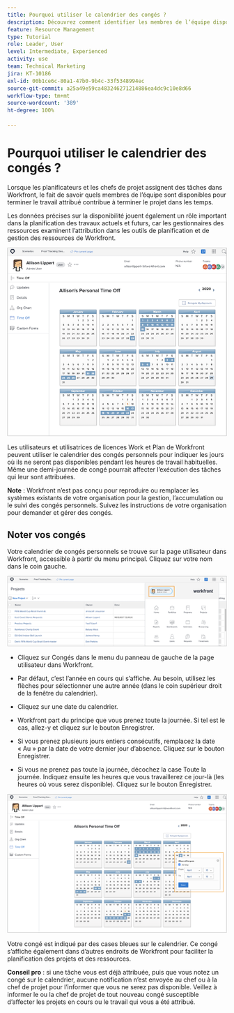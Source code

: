 ```yaml
---
title: Pourquoi utiliser le calendrier des congés ?
description: Découvrez comment identifier les membres de l’équipe disponibles/non disponibles pour terminer le travail attribué.
feature: Resource Management
type: Tutorial
role: Leader, User
level: Intermediate, Experienced
activity: use
team: Technical Marketing
jira: KT-10186
exl-id: 00b1ce6c-80a1-47b0-9b4c-33f5348994ec
source-git-commit: a25a49e59ca483246271214886ea4dc9c10e8d66
workflow-type: tm+mt
source-wordcount: '389'
ht-degree: 100%

---
```


# Pourquoi utiliser le calendrier des congés ?

Lorsque les planificateurs et les chefs de projet assignent des tâches dans Workfront, le fait de savoir quels membres de l’équipe sont disponibles pour terminer le travail attribué contribue à terminer le projet dans les temps.

Les données précises sur la disponibilité jouent également un rôle important dans la planification des travaux actuels et futurs, car les gestionnaires des ressources examinent l’attribution dans les outils de planification et de gestion des ressources de Workfront.

![calendrier pto](assets/pto_01.png)

Les utilisateurs et utilisatrices de licences Work et Plan de Workfront peuvent utiliser le calendrier des congés personnels pour indiquer les jours où ils ne seront pas disponibles pendant les heures de travail habituelles. Même une demi-journée de congé pourrait affecter l’exécution des tâches qui leur sont attribuées.

**Note** : Workfront n’est pas conçu pour reproduire ou remplacer les systèmes existants de votre organisation pour la gestion, l’accumulation ou le suivi des congés personnels. Suivez les instructions de votre organisation pour demander et gérer des congés.


## Noter vos congés

Votre calendrier de congés personnels se trouve sur la page utilisateur dans Workfront, accessible à partir du menu principal. Cliquez sur votre nom dans le coin gauche.

![nom d’utilisateur dans le menu principal](assets/pto_02.png)

* Cliquez sur Congés dans le menu du panneau de gauche de la page utilisateur dans Workfront.

* Par défaut, c’est l’année en cours qui s’affiche. Au besoin, utilisez les flèches pour sélectionner une autre année (dans le coin supérieur droit de la fenêtre du calendrier).

* Cliquez sur une date du calendrier.

* Workfront part du principe que vous prenez toute la journée. Si tel est le cas, allez-y et cliquez sur le bouton Enregistrer.

* Si vous prenez plusieurs jours entiers consécutifs, remplacez la date « Au » par la date de votre dernier jour d’absence. Cliquez sur le bouton Enregistrer.

* Si vous ne prenez pas toute la journée, décochez la case Toute la journée. Indiquez ensuite les heures que vous travaillerez ce jour-là (les heures où vous serez disponible). Cliquez sur le bouton Enregistrer.

![noter les congés dans le calendrier personnel](assets/pto_03.png)

Votre congé est indiqué par des cases bleues sur le calendrier. Ce congé s’affiche également dans d’autres endroits de Workfront pour faciliter la planification des projets et des ressources.

**Conseil pro** : si une tâche vous est déjà attribuée, puis que vous notez un congé sur le calendrier, aucune notification n’est envoyée au chef ou à la chef de projet pour l’informer que vous ne serez pas disponible. Veillez à informer le ou la chef de projet de tout nouveau congé susceptible d’affecter les projets en cours ou le travail qui vous a été attribué.
